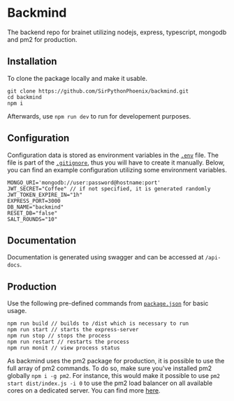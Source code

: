 # Backmind
The backend repo for brainet utilizing nodejs, express, typescript, mongodb and pm2 for production. 

## Installation

To clone the package locally and make it usable. 

```
git clone https://github.com/SirPythonPhoenix/backmind.git
cd backmind
npm i
```

Afterwards, use `npm run dev` to run for developement purposes. 

## Configuration

Configuration data is stored as environment variables in the [`.env`](/.env) file. 
The file is part of the [`.gitignore`](/.env), thus you will have to create it manually. 
Below, you can find an example configuration utilizing some environment variables. 

```
MONGO_URI='mongodb://user:password@hostname:port'
JWT_SECRET="Coffee" // if not specified, it is generated randomly
JWT_TOKEN_EXPIRE_IN="1h"
EXPRESS_PORT=3000
DB_NAME="backmind"
RESET_DB="false"
SALT_ROUNDS="10"
```

## Documentation

Documentation is generated using swagger and can be accessed at `/api-docs`. 

## Production

Use the following pre-defined commands from [`package.json`](/package.json) for basic usage. 

```
npm run build // builds to /dist which is necessary to run
npm run start // starts the express-server 
npm run stop // stops the process
npm run restart // restarts the process
npm run monit // view process status
```

As backmind uses the pm2 package for production, it is possible to use the full array of pm2 commands. To do so, make sure you've installed pm2 globally `npm i -g pm2`. For instance, this would make it possible to use `pm2 start dist/index.js -i 0` to use the pm2 load balancer on all available cores on a dedicated server. You can find more [here](https://github.com/Unitech/pm2). 

